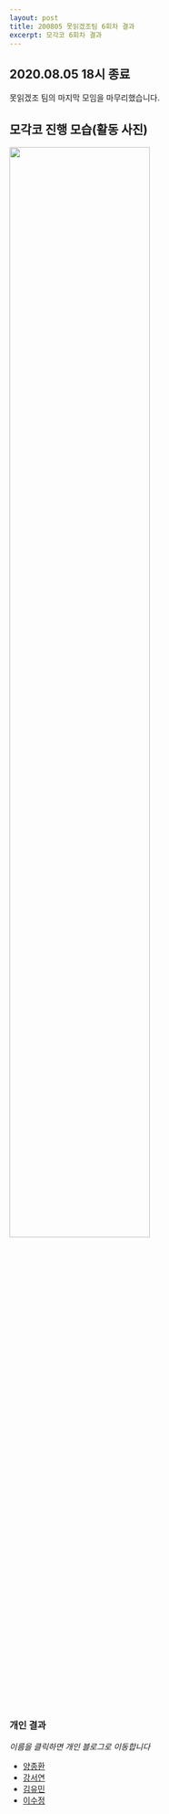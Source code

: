```yaml
---
layout: post
title: 200805 못읽겠조팀 6회차 결과
excerpt: 모각코 6회차 결과
---
```

## 2020.08.05 18시 종료
못읽겠조 팀의 마지막 모임을 마무리했습니다.  

## 모각코 진행 모습(활동 사진)
<img src="https://user-images.githubusercontent.com/67630133/89505496-ab157380-d804-11ea-8543-ab8d8f1604a8.jpg" width="70%" height="auto"/>     

### 개인 결과
*이름을 클릭하면 개인 블로그로 이동합니다*  
- [양종환](https://blog.naver.com/jhy7185/222051943708)  
- [강서연](https://yonniii.github.io/mogakco/mogakco-0602/)  
- [김유민](https://yam-cha.tistory.com/68)  
- [이수정](https://realcrystal.github.io/mogacko/2020/08/05/mgk_06_b.html)
